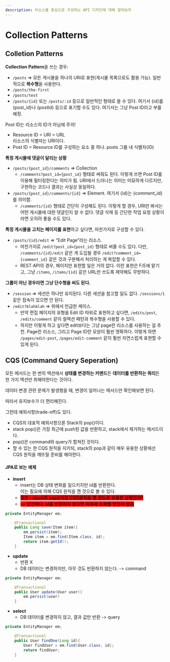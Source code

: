 ```yaml
---
description: 리소스를 중심으로 구성하는 API 디자인에 대해 알아보자
---
```


# Collection Patterns

## Colletion Patterns

**Collection Pattern**을 쓰는 경우:

* `/posts` ⇒ 모든 게시물을 하나의 URI로 표현(게시물 목록으로도 활용 가능). 일반적으로 **복수형**을 사용한다.
* `/posts/the-first`
* `/posts/test`
* `/posts/{id}` 또는 `/posts/:id` 등으로 일반적인 형태로 쓸 수 있다. 여기서 {id}를 {post\_id}나 {postId} 등으로 표기할 수도 있다. 여기서는 그냥 Post ID라고 부를 예정.

Post ID는 리소스의 ID가 아님에 주의!

* Resource ID = URI = URL\
  리소스의 식별자는 URI이다.
* Post ID = Resource ID를 구성하는 요소 중 하나. posts 그룹 내 식별자(ID)

**특정 게시물에 댓글이 달리는 상황**

* `/posts/{post_id}/comments` ⇒ Collection
  * `/comments?post_id={post_id}` 형태로 써줘도 된다. 이렇게 쓰면 Post ID를 이용해 필터링한다는 의미가 됨. URI에서 드러나는 의미는 미묘하게 다르지만, 구현하는 코드나 결과는 사실상 동일하다.
* `/posts/{post_id}/comments/{id}` ⇒ Element. 여기서 {id}는 {comment\_id}를 의미함.
  * `/comments/{id}` 형태로 간단히 구성해도 된다. 이렇게 할 경우, URI만 봐서는 어떤 게시물에 대한 댓글인지 알 수 없다. 댓글 삭제 등 간단한 작업 요청 상황이라면 오히려 좋을 수도 있다.

**특정 게시물을 고치는 페이지를 표현**하고 싶다면, 마찬가지로 구성할 수 있다.

* `/posts/{id}/edit` ⇒ “Edit Page”라는 리소스.
  * 마찬가지로 `/edit?post_id={post_id}` 형태로 써줄 수도 있다. 다만, `/comments/{id}/edit` 같은 게 도입될 경우 `/edit?comment_id={comment_id}` 같은 것과 구분해서 처리하는 게 복잡할 수 있다.
  * REST API의 경우, 페이지만 표현할 일은 거의 없다. 이런 표현은 F/E에 맡기고, 그냥 `/items`, `/items/{id}` 같은 URL만 쓰도록 제약해도 무방하다.

**그룹이 아닌 경우라면 그냥 단수형을 써도 된다.**

* `/session` ⇒ 세션은 하나만 유지된다. 다른 세션을 참고할 일도 없다. `/sessions/1` 같은 접속이 있으면 안 된다.
* `/edit?blahblah` ⇒ 위에서 언급한 케이스.
  * 만약 편집 페이지의 유형을 Edit ID 따위로 표현하고 싶다면, `/edits/post`, `/edits/comment` 같이 컬렉션 패턴과 복수형을 사용할 수 있다.
  * 하지만 이렇게 하고 싶다면 edit보다는 그냥 page란 리소스를 사용하는 걸 추천. Page란 리소스, 그리고 Page ID란 모양이 훨씬 명확하다. 이렇게 하면 `/pages/edit-post`, `/pages/edit-comment` 같이 훨씬 자연스럽게 표현할 수 있게 된다.



## CQS (Command Query Seperation)

모든 메서드는 한 번의 액션에서 **상태를 변경하는 커맨드**든 **데이터를 반환하는 쿼리**든 한 가지 액션만 취해야한다는 것이다.

데이터 변경 관련 문제가 발생했을 때, 변경이 일어나는 메서드만 확인해보면 된다.

따라서 유지보수가 더 편리해진다.

그런데 예외사항(trade-off)도 있다.

* CQS의 대표적 예외사항으론 Stack의 pop()이다.
* stack pop()은 가장 최근에 push된 값을 반환하고, stack에서 제거하는 메서드이다.
* pop()은 command와 query가 합쳐진 것이다.
* 할 수 있는 한 CQS 원칙을 지키되, stack의 pop과 같이 매우 유용한 상황에선 CQS 원칙을 깨뜨릴 준비를 해야한다.

#### JPA로 보는 예제 &#x20;

* **insert**
  * insert는 DB 상태 변화를 일으키지만 id를 반환한다. \
    이는 필요에 의해 CQS 원칙을 깬 것으로 볼 수 있다.
  * <mark style="background-color:red;">질문 : stack의 pop()처럼 CQS원칙을 깰 정도로 유용한 상황인가?</mark>
  * <mark style="background-color:red;">-> 당연하다. id를 반환하지 않으면 이후에 조회할 방법이 없음</mark>

```java
private EntityManager em;

    @Transactional
    public Long save(Item item){
        em.persist(item);
        Item item = em.find(Item.class, id);
        return item.getId();
    }
```

* **update**
  * 반환 X
  * DB 데이터는 변경하지만, 아무 것도 반환하지 않는다. -> command

```java
private EntityManager em;

    @Transactional
    public User update(User user){
        em.persist(user)
    }
```

* **select**
  * DB 데이터를 변경하지 않고, 결과 값만 반환 -> query

```java
private EntityManager em;

    @Transactional
    public User findOne(Long id){
        User findUser = em.find(User.class, id);
        return findUser;
    }
```
